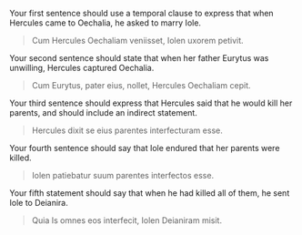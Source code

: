 Your first sentence should use a temporal clause to express that when Hercules came to Oechalia, he asked to marry Iole.
> Cum Hercules Oechaliam veniisset, Iolen uxorem petivit.

Your second sentence should state that when her father Eurytus was unwilling, Hercules captured Oechalia.
> Cum Eurytus, pater eius, nollet, Hercules Oechaliam cepit.

Your third sentence should express that Hercules said that he would kill her parents, and should include an indirect statement.
> Hercules dixit se eius parentes interfecturam esse.

Your fourth sentence should say that Iole endured that her parents were killed.
> Iolen patiebatur suum parentes interfectos esse.

Your fifth statement should say that when he had killed all of them, he sent Iole to Deianira.
> Quia Is omnes eos interfecit, Iolen Deianiram misit.
